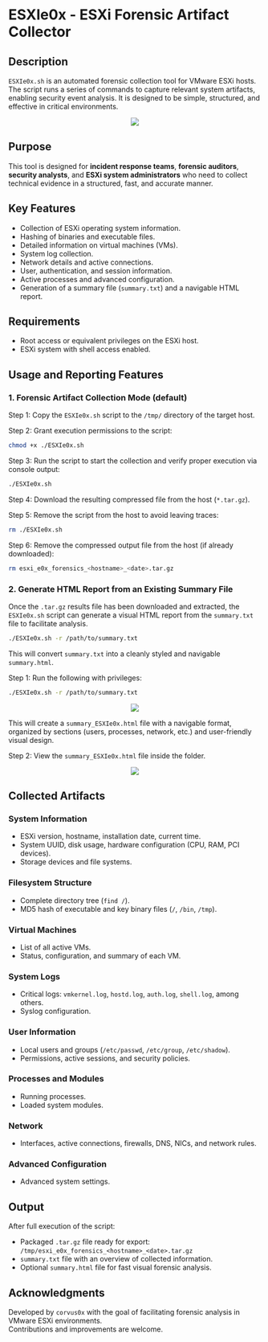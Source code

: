 
# ESXIe0x - ESXi Forensic Artifact Collector

## Description

`ESXIe0x.sh` is an automated forensic collection tool for VMware ESXi hosts. The script runs a series of commands to capture relevant system artifacts, enabling security event analysis. It is designed to be simple, structured, and effective in critical environments.

<p align="center">
<img src="https://imgur.com/KDuXkht.png">
</p>

## Purpose

This tool is designed for **incident response teams**, **forensic auditors**, **security analysts**, and **ESXi system administrators** who need to collect technical evidence in a structured, fast, and accurate manner.

## Key Features

- Collection of ESXi operating system information.
- Hashing of binaries and executable files.
- Detailed information on virtual machines (VMs).
- System log collection.
- Network details and active connections.
- User, authentication, and session information.
- Active processes and advanced configuration.
- Generation of a summary file (`summary.txt`) and a navigable HTML report.

## Requirements

- Root access or equivalent privileges on the ESXi host.
- ESXi system with shell access enabled.

## Usage and Reporting Features

### 1. **Forensic Artifact Collection Mode (default)**

Step 1: Copy the `ESXIe0x.sh` script to the `/tmp/` directory of the target host.

Step 2: Grant execution permissions to the script:

```bash
chmod +x ./ESXIe0x.sh
```

Step 3: Run the script to start the collection and verify proper execution via console output:

```bash
./ESXIe0x.sh
```

Step 4: Download the resulting compressed file from the host (`*.tar.gz`).

Step 5: Remove the script from the host to avoid leaving traces:

```bash
rm ./ESXIe0x.sh
```

Step 6: Remove the compressed output file from the host (if already downloaded):

```bash
rm esxi_e0x_forensics_<hostname>_<date>.tar.gz
```

### 2. **Generate HTML Report from an Existing Summary File**

Once the `.tar.gz` results file has been downloaded and extracted, the `ESXIe0x.sh` script can generate a visual HTML report from the `summary.txt` file to facilitate analysis.

```bash
./ESXIe0x.sh -r /path/to/summary.txt
```

This will convert `summary.txt` into a cleanly styled and navigable `summary.html`.

Step 1: Run the following with privileges:

```bash
./ESXIe0x.sh -r /path/to/summary.txt
```

<p align="center">
<img src="https://imgur.com/sZag0E4.png">
</p>

This will create a `summary_ESXIe0x.html` file with a navigable format, organized by sections (users, processes, network, etc.) and user-friendly visual design.

Step 2: View the `summary_ESXIe0x.html` file inside the folder.

<p align="center">
<img src="https://imgur.com/bNh5sxr.png">
</p>

## Collected Artifacts

### System Information
- ESXi version, hostname, installation date, current time.
- System UUID, disk usage, hardware configuration (CPU, RAM, PCI devices).
- Storage devices and file systems.

### Filesystem Structure
- Complete directory tree (`find /`).
- MD5 hash of executable and key binary files (`/`, `/bin`, `/tmp`).

### Virtual Machines
- List of all active VMs.
- Status, configuration, and summary of each VM.

### System Logs
- Critical logs: `vmkernel.log`, `hostd.log`, `auth.log`, `shell.log`, among others.
- Syslog configuration.

### User Information
- Local users and groups (`/etc/passwd`, `/etc/group`, `/etc/shadow`).
- Permissions, active sessions, and security policies.

### Processes and Modules
- Running processes.
- Loaded system modules.

### Network
- Interfaces, active connections, firewalls, DNS, NICs, and network rules.

### Advanced Configuration
- Advanced system settings.

## Output

After full execution of the script:

- Packaged `.tar.gz` file ready for export: `/tmp/esxi_e0x_forensics_<hostname>_<date>.tar.gz`
- `summary.txt` file with an overview of collected information.
- Optional `summary.html` file for fast visual forensic analysis.

## Acknowledgments

Developed by `corvus0x` with the goal of facilitating forensic analysis in VMware ESXi environments.  
Contributions and improvements are welcome.
